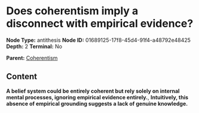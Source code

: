 # Does coherentism imply a disconnect with empirical evidence?

**Node Type:** antithesis
**Node ID:** 01689125-17f8-45d4-91f4-a48792e48425
**Depth:** 2
**Terminal:** No

**Parent:** [Coherentism](coherentism.md)

## Content

**A belief system could be entirely coherent but rely solely on internal mental processes, ignoring empirical evidence entirely.**, **Intuitively, this absence of empirical grounding suggests a lack of genuine knowledge.**
